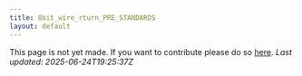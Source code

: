 ```yaml
---
title: 8bit_wire_rturn_PRE_STANDARDS
layout: default
---
```


This page is not yet made. If you want to contribute please do so [here](https://github.com/CrazyH2/Bigstone/blob/wiki/components/8bit_wire_rturn_PRE_STANDARDS.md).
_Last updated: 2025-06-24T19:25:37Z_
